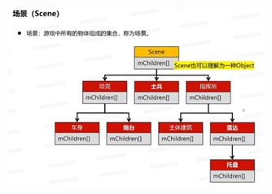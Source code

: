![输入图片说明](/imgs/2024-12-01/O3tfHwFNgKCS621u.png)
<!--stackedit_data:
eyJoaXN0b3J5IjpbLTE3NDcyMjMwMDRdfQ==
-->